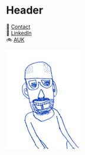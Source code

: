 # Header

👋 [Contact](mailto:richiebandrew@gmail.com)  
🔗 <a href="https://www.linkedin.com/in/richardandrew75/" target="_blank">LinkedIn</a>  
🚲 <a href="https://audax.uk/" target="_blank">AUK</a>

!["You Dad"](/assets/img/youdad.png)
